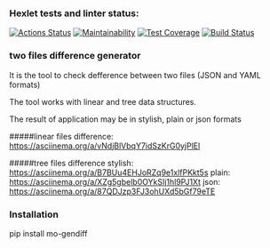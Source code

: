 ### Hexlet tests and linter status:
[![Actions Status](https://github.com/MaxOdinokiy/python-project-lvl2/workflows/hexlet-check/badge.svg)](https://github.com/MaxOdinokiy/python-project-lvl2/actions) [![Maintainability](https://api.codeclimate.com/v1/badges/fe3bb6ba27b2a9a9be13/maintainability)](https://codeclimate.com/github/MaxOdinokiy/python-project-lvl2/maintainability) [![Test Coverage](https://api.codeclimate.com/v1/badges/fe3bb6ba27b2a9a9be13/test_coverage)](https://codeclimate.com/github/MaxOdinokiy/python-project-lvl2/test_coverage) [![Build Status](https://github.com/MaxOdinokiy/python-project-lvl2/actions/workflows/build.yml/badge.svg)](https://github.com/MaxOdinokiy/python-project-lvl2/actions)

### two files difference generator

It is the tool to check defference between two files (JSON and YAML formats)

The tool works with linear and tree data structures. 

The result of application may be in stylish, plain or json formats

#####linear files difference: 
https://asciinema.org/a/vNdjBlVbqY7idSzKrG0yjPlEl

#####tree files difference
stylish: https://asciinema.org/a/B7BUu4EHJoRZq9e1xlfPKkt5s
plain: https://asciinema.org/a/XZg5gbelb0OYkSIj1hl9PJ1Xt
json: https://asciinema.org/a/87QDJzp3FJ3ohUXd5bGf79eTE

### Installation 
pip install mo-gendiff


